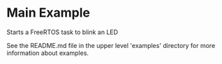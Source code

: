 # Main Example

Starts a FreeRTOS task to blink an LED

See the README.md file in the upper level 'examples' directory for more information about examples.
